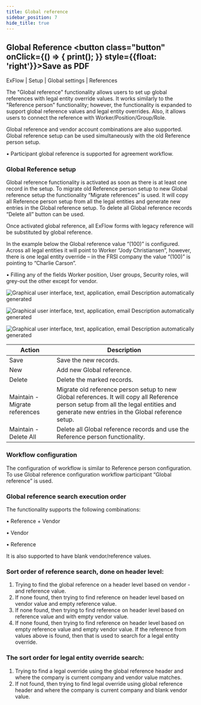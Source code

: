 ```yaml
---
title: Global reference
sidebar_position: 7
hide_title: true
---
```

## Global Reference <button class="button" onClick={() => { print(); }} style={{float: 'right'}}>Save as PDF</button>

ExFlow | Setup | Global settings | References 

The "Global reference" functionality allows users to set up global references with legal entity override values. It works similarly to the "Reference person" functionality; however, the functionality is expanded to support global reference values and legal entity overrides. Also, it allows users to connect the reference with Worker/Position/Group/Role. 

Global reference and vendor account combinations are also supported. Global reference setup can be used simultaneously with the old Reference person setup.

•	Participant global reference is supported for agreement workflow.

### Global Reference setup
Global reference functionality is activated as soon as there is at least one record in the setup. To migrate old Reference person setup to new Global reference setup the functionality “Migrate references” is used. It will copy all Reference person setup from all the legal entities and generate new entries in the Global reference setup. To delete all Global reference records “Delete all” button can be used. 

Once activated global reference, all ExFlow forms with legacy reference will be substituted by global reference.

In the example below the Global reference value “(100)” is configured. Across all legal entities it will point to Worker “Jody Christiansen”, however, there is one legal entity override – in the FRSI company the value “(100)” is pointing to “Charlie Carson”. 

•	Filling any of the fields Worker position, User groups, Security roles, will grey-out the other except for vendor.

![Graphical user interface, text, application, email Description automatically generated](@site/static/img/media/image200.png)

![Graphical user interface, text, application, email Description automatically generated](@site/static/img/media/image201.png)

![Graphical user interface, text, application, email Description automatically generated](@site/static/img/media/image270.png)


|Action     | Description | 
|---- | ----| 
| Save | Save the new records. |
| New | Add new Global reference. | 
| Delete | Delete the marked records. |
| Maintain -Migrate references | Migrate old reference person setup to new Global references. It will copy all Reference person setup from all the legal entities and generate new entries in the Global reference setup.|
| Maintain - Delete All | Delete all Global reference records and use the Reference person functionality.|


### Workflow configuration
The configuration of workflow is similar to Reference person configuration. To use Global reference configuration workflow participant “Global reference” is used.

### Global reference search execution order 
The functionality supports the following combinations: 

•	Reference + Vendor

•	Vendor

•	Reference

It is also supported to have blank vendor/reference values. 

### Sort order of reference search, done on header level:
1.	Trying to find the global reference on a header level based on vendor - and reference value. 
2.	If none found, then trying to find reference on header level based on vendor value and empty reference value. 
3.	If none found, then trying to find reference on header level based on reference value and with empty vendor value. 
4.	If none found, then trying to find reference on header level based on empty reference value and empty vendor value. 
If the reference from values above is found, then that is used to search for a legal entity override. 


### The sort order for legal entity override search: 
1.	Trying to find a legal override using the global reference header and where the company is current company and vendor value matches. 
2.	If not found, then trying to find legal override using global reference header and where the company is current company and blank vendor value. 


